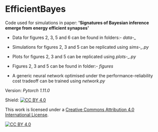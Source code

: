# EfficientBayes
Code used for simulations in paper: **'Signatures of Bayesian inference emerge from energy efficient synapses'**


- Data for figures 2, 3, 5 and 6 can be found in folders:- *data-_* 

- Simulations for figures 2, 3 and 5 can be replicated using *sims-_.py*

- Plots for figures 2, 3 and 5 can be replicated using *plots-_.py*

- Figures 2, 3 and 5 can be found in folder:- *figures* 

- A generic neural network optimised under the performance-reliability cost tradeoff can be trained using *network.py*

Version: *Pytorch 1.11.0*

Shield: [![CC BY 4.0][cc-by-shield]][cc-by]

This work is licensed under a
[Creative Commons Attribution 4.0 International License][cc-by].

[![CC BY 4.0][cc-by-image]][cc-by]

[cc-by]: http://creativecommons.org/licenses/by/4.0/
[cc-by-image]: https://i.creativecommons.org/l/by/4.0/88x31.png
[cc-by-shield]: https://img.shields.io/badge/License-CC%20BY%204.0-lightgrey.svg
